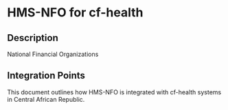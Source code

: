 # HMS-NFO for cf-health

## Description

National Financial Organizations

## Integration Points

This document outlines how HMS-NFO is integrated with cf-health systems in Central African Republic.
